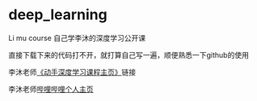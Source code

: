 # deep_learning
Li mu course 
自己学李沐的深度学习公开课

直接下载下来的代码打不开，就打算自己写一遍，顺便熟悉一下github的使用

李沐老师[《动手深度学习课程主页》](https://courses.d2l.ai/zh-v2/)链接

李沐老师[哔哩哔哩个人主页](https://space.bilibili.com/1567748478?spm_id_from=333.788.b_765f7570696e666f.1)
